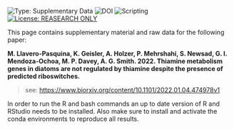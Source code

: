 ![Type: Supplementary Data](https://img.shields.io/badge/Type-Supplementary_data-blue.svg) ![DOI](https://img.shields.io/badge/DOI-...-green.svg) ![Scripting](https://img.shields.io/badge/Language-R-red.svg) [![License: REASEARCH ONLY](https://img.shields.io/badge/License-RESEARCH-yellow.svg)](LICENSE)

This page contains supplementary material and raw data for the following paper:

**M. Llavero-Pasquina, K. Geisler, A. Holzer, P. Mehrshahi, S. Newsad, G. I. Mendoza-Ochoa, M. P. Davey, A. G. Smith. 2022. Thiamine metabolism genes in diatoms are not regulated by thiamine despite the presence of predicted riboswitches.**

> see: https://www.biorxiv.org/content/10.1101/2022.01.04.474978v1

In order to run the R and bash commands an up to date version of R and RStudio needs to be installed. Also make sure to install and activate the conda environments to reproduce all results.
